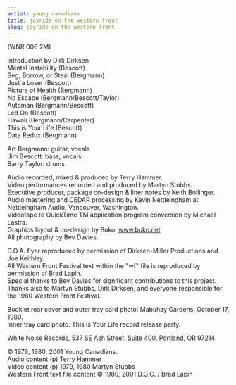 ```yaml
---
artist: young canadians
title: joyride on the western front
slug: joyride_on_the_western_front
---
```

(WNR 006 2M)  
  
Introduction by Dirk Dirksen  
Mental Instability (Bescott)  
Beg, Borrow, or Steal (Bergmann)  
Just a Loser (Bescott)  
Picture of Health (Bergmann)  
No Escape (Bergmann/Bescott/Taylor)  
Automan (Bergmann/Bescott)  
Led On (Bescott)  
Hawaii (Bergmann/Carpenter)  
This is Your Life (Bescott)  
Data Redux (Bergmann)  
  
Art Bergmann: guitar, vocals  
Jim Bescott: bass, vocals  
Barry Taylor: drums  
  
Audio recorded, mixed &amp; produced by Terry Hammer.  
Video performances recorded and produced by Martyn Stubbs.  
Executive producer, package co-design &amp; liner notes by Keith Bollinger.  
Audio mastering and CEDAR processing by Kevin Nettleingham at Nettleingham Audio, Vancouver, Washington.  
Videotape to QuickTime TM application program conversion by Michael Lastra.  
Graphics layout &amp; co-design by Buko: www.buko.net  
All photography by Bev Davies.  
  
D.O.A. flyer reproduced by permission of Dirksen-Miller Productions and Joe Keithley.  
All Western Front Festival text within the &quot;wf&quot; file is reproduced by permission of Brad Lapin.  
Special thanks to Bev Davies for significant contributions to this project.  
Thanks also to Martyn Stubbs, Dirk Dirksen, and everyone responsible for the 1980 Western Front Festival.  
  
Booklet rear cover and outer tray card photo: Mabuhay Gardens, October 17, 1980.  
Inner tray card photo: This is Your Life record release party.  
  
White Noise Records, 537 SE Ash Street, Suite 400, Portland, OR 97214  
  
&copy; 1979, 1980, 2001 Young Canadians.  
Audio content (p) Terry Hammer  
Video content (p) 1979, 1980 Martyn Stubbs  
Western Front text file content &copy; 1980, 2001 D.G.C. / Brad Lapin  

